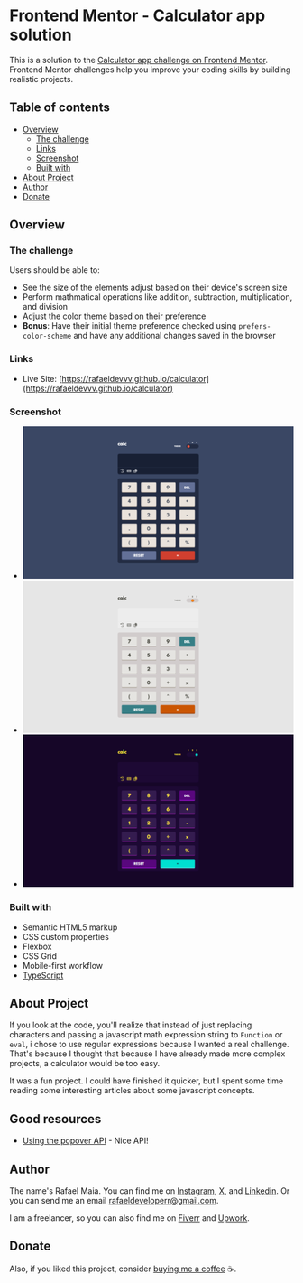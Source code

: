 # Frontend Mentor - Calculator app solution

This is a solution to the [Calculator app challenge on Frontend Mentor](https://www.frontendmentor.io/challenges/calculator-app-9lteq5N29). Frontend Mentor challenges help you improve your coding skills by building realistic projects.

## Table of contents

- [Overview](#overview)
  - [The challenge](#the-challenge)
  - [Links](#links)
  - [Screenshot](#screenshot)
  - [Built with](#built-with)
- [About Project](#about-project)
- [Author](#author)
- [Donate](#donate)

## Overview

### The challenge

Users should be able to:

- See the size of the elements adjust based on their device's screen size
- Perform mathmatical operations like addition, subtraction, multiplication, and division
- Adjust the color theme based on their preference
- **Bonus**: Have their initial theme preference checked using `prefers-color-scheme` and have any additional changes saved in the browser

### Links

- Live Site: [https://rafaeldevvv.github.io/calculator](https://rafaeldevvv.github.io/calculator)

### Screenshot

- ![blue theme calculator](./images/screenshot-blue.png)
- ![white theme calculator](./images/screenshot-white.png)
- ![Purple theme calculator](./images/screenshot-purple.png)

### Built with

- Semantic HTML5 markup
- CSS custom properties
- Flexbox
- CSS Grid
- Mobile-first workflow
- [TypeScript](https://www.typescriptlang.org)

## About Project

If you look at the code, you'll realize that instead of just replacing characters and passing a javascript math expression string to `Function` or `eval`, i chose to use regular expressions because I wanted a real challenge. That's because I thought that because I have already made more complex projects, a calculator would be too easy.

It was a fun project. I could have finished it quicker, but I spent some time reading some interesting articles about some javascript concepts.

## Good resources

- [Using the popover API](https://developer.mozilla.org/en-US/docs/Web/API/Popover_API/Using#animating_popovers) - Nice API!

## Author

The name's Rafael Maia. You can find me on [Instagram](https://www.instagram.com/rafaeldevvv), [X](https://www.twitter.com/rafaeldevvv), and [Linkedin](https://www.linkedin.com/in/rafael-maia-b69662263). Or you can send me an email [rafaeldeveloperr@gmail.com](mailto:rafaeldeveloperr@gmail.com).

I am a freelancer, so you can also find me on [Fiverr](https://www.fiverr.com/rafael787) and [Upwork](https://www.upwork.com/freelancers/~01a4dc9692c96839dc).

## Donate

Also, if you liked this project, consider [buying me a coffee](https://www.buymeacoffee.com/rafael.maia) ☕.
